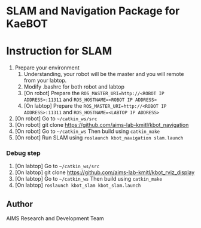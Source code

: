 # SLAM and Navigation Package for KaeBOT


# Instruction for SLAM
1. Prepare your environment
      1. Understanding, your robot will be the master and you will remote from your labtop.
      2. Modify .bashrc for both robot and labtop
      3. [On robot] Prepare the `ROS_MASTER_URI=http://<ROBOT IP ADDRESS>:11311` and `ROS_HOSTNAME=<ROBOT IP ADDRESS>`
      4. [On labtop] Prepare the `ROS_MASTER_URI=http://<ROBOT IP ADDRESS>:11311` and `ROS_HOSTNAME=<LABTOP IP ADDRESS>`
3. [On robot] Go to `~/catkin_ws/src`
4. [On robot] git clone https://github.com/aims-lab-kmitl/kbot_navigation
5. [On robot] Go to `~/catkin_ws` Then build using `catkin_make`
6. [On robot] Run SLAM using `roslaunch kbot_navigation slam.launch`

### Debug step
1. [On labtop] Go to `~/catkin_ws/src`
2. [On labtop] git clone https://github.com/aims-lab-kmitl/kbot_rviz_display
3. [On labtop] Go to `~/catkin_ws` Then build using `catkin_make`
4. [On labtop] `roslaunch kbot_slam kbot_slam.launch`


## Author
AIMS Research and Development Team
